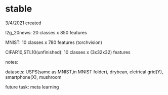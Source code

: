 # stable
3/4/2021 created

l2g_20news: 20 classes x 850 features

MNIST: 10 classes x 780 features (torchvision)

CIFAR10,STL10(unfinished): 10 classes x (3x32x32) features


notes:

datasets: USPS(same as MNIST,in MNIST folder), drybean, eletrical grid(Y), smartphone(X), mushroom

future task: meta learning

